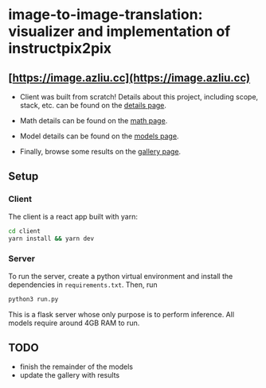 # image-to-image-translation: visualizer and implementation of instructpix2pix

## [https://image.azliu.cc](https://image.azliu.cc)

- Client was built from scratch! Details about this project, including scope, stack, etc. can be found on the [details page](https://www.image.azliu.cc/details). 

- Math details can be found on the [math page](https://www.image.azliu.cc/math). 

- Model details can be found on the [models page](https://www.image.azliu.cc/models).

- Finally, browse some results on the [gallery page](https://www.image.azliu.cc/gallery).

## Setup

### Client

The client is a react app built with yarn: 

```sh
cd client
yarn install && yarn dev
```

### Server

To run the server, create a python virtual environment and install the dependencies in `requirements.txt`. Then, run 

```sh
python3 run.py
```

This is a flask server whose only purpose is to perform inference. All models require around 4GB RAM to run. 

## TODO

- finish the remainder of the models
- update the gallery with results